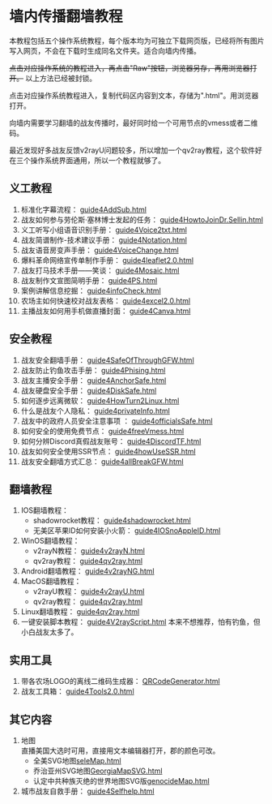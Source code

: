 # 墙内传播翻墙教程  
本教程包括五个操作系统教程，每个版本均为可独立下载网页版，已经将所有图片写入网页，不会在下载时生成同名文件夹。适合向墙内传播。  

~~点击对应操作系统的教程进入，再点击"Raw"按钮，浏览器另存，再用浏览器打开。~~
以上方法已经被封锁。

点击对应操作系统教程进入，复制代码区内容到文本，存储为".html"。用浏览器打开。

向墙内需要学习翻墙的战友传播时，最好同时给一个可用节点的vmess或者二维码。  

最近发现好多战友反馈v2rayU问题较多，所以增加一个qv2ray教程，这个软件好在三个操作系统界面通用，所以一个教程就够了。

## 义工教程  
1. 标准化字幕流程：  [guide4AddSub.html](guide4AddSub.html)  
1. 战友如何参与劳伦斯·塞林博士发起的任务：  [guide4HowtoJoinDr.Sellin.html](guide4HowtoJoinDr.Sellin.html)  
1. 义工听写小组语音识别手册：  [guide4Voice2txt.html](guide4Voice2txt.html)  
1. 战友简谱制作-技术建议手册： [guide4Notation.html](guide4Notation.html)  
1. 战友语音房变声手册：  [guide4VoiceChange.html](guide4VoiceChange.html)  
1. 爆料革命网络宣传单制作手册：  [guide4leaflet2.0.html](guide4leaflet2.0.html)  
1. 战友打马技术手册——笑谈：  [guide4Mosaic.html](guide4Mosaic.html)  
1. 战友制作文宣图简明手册：  [guide4PS.html](guide4PS.html)  
1. 案例讲解信息挖掘：  [guide4infoCheck.html](guide4infoCheck.html)  
1. 农场主如何快速校对战友表格：  [guide4excel2.0.html](guide4excel2.0.html)  
1. 主播战友如何用手机做直播封面：  [guide4Canva.html](guide4Canva.html)  

## 安全教程  
1. 战友安全翻墙手册：  [guide4SafeOfThroughGFW.html](guide4SafeOfThroughGFW.html)  
1. 战友防止钓鱼攻击手册：  [guide4Phising.html](guide4Phising.html)  
1. 战友主播安全手册：  [guide4AnchorSafe.html](guide4AnchorSafe.html)  
1. 战友硬盘安全手册：  [guide4DiskSafe.html](guide4DiskSafe.html)  
1. 如何逐步远离微软：  [guide4HowTurn2Linux.html](guide4HowTurn2Linux.html)
1. 什么是战友个人隐私：  [guide4privateInfo.html](guide4privateInfo.html)  
1. 战友中的政府人员安全注意事项 ：  [guide4officialsSafe.html](guide4officialsSafe.html)  
1. 如何安全的使用免费节点：  [guide4freeVmess.html](guide4freeVmess.html)  
1. 如何分辨Discord真假战友账号：  [guide4DiscordTF.html](guide4DiscordTF.html)  
1. 战友如何安全使用SSR节点：  [guide4howUseSSR.html](guide4howUseSSR.html)  
1. 战友安全翻墙方式汇总：  [guide4allBreakGFW.html](guide4allBreakGFW.html)  


## 翻墙教程  
1. IOS翻墙教程：  
    - shadowrocket教程： [guide4shadowrocket.html](guide4shadowrocket.html)  
    - 无美区苹果ID如何安装小火箭：  [guide4IOSnoAppleID.html](guide4IOSnoAppleID.html)   
1. WinOS翻墙教程：  
    - v2rayN教程：  [guide4v2rayN.html](guide4v2rayN.html)  
    - qv2ray教程：  [guide4qv2ray.html](guide4qv2ray.html)  
1. Android翻墙教程：  [guide4v2rayNG.html](guide4v2rayNG.html)  
1. MacOS翻墙教程：  
    - v2rayU教程：  [guide4v2rayU.html](guide4v2rayU.html)
    - qv2ray教程：  [guide4qv2ray.html](guide4qv2ray.html)
1. Linux翻墙教程：  [guide4qv2ray.html](guide4qv2ray.html)  
1. 一键安装脚本教程：  [guide4V2rayScript.html](guide4V2rayScript.html)  本来不想推荐，怕有钓鱼，但小白战友太多了。  

## 实用工具  
1. 带各农场LOGO的离线二维码生成器：  [QRCodeGenerator.html](QRCodeGenerator.html)  
1. 战友工具箱：  [guide4Tools2.0.html](guide4Tools2.0.html)  

## 其它内容  
1. 地图  
直播美国大选时可用，直接用文本编辑器打开，郡的颜色可改。  
    - 全美SVG地图[seleMap.html](seleMap.html)  
    - 乔治亚州SVG地图[GeorgiaMapSVG.html](GeorgiaMapSVG.html)  
    - 认定中共种族灭绝的世界地图SVG版[genocideMap.html](genocideMap.html)  
1. 城市战友自救手册：  [guide4Selfhelp.html](guide4Selfhelp.html)  
